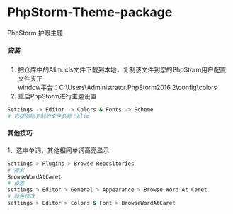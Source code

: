 # PhpStorm-Theme-package
PhpStorm 护眼主题

##### 安装
1. 把仓库中的Alim.icls文件下载到本地，复制该文件到您的PhpStorm用户配置文件夹下  
window平台：C:\Users\Administrator\.PhpStorm2016.2\config\colors
2. 重启PhpStorm进行主题设置
```bash
Settings -> Editor -> Colors & Fonts -> Scheme
# 选择刚刚复制的文件名称：Alim
```

#### 其他技巧
1、选中单词，其他相同单词高亮显示
```bash
Settings > Plugins > Browse Repositories
# 搜索
BrowseWordAtCaret
# 设置
settings > Editor > General > Appearance > Browse Word At Caret
# 颜色修改
settings > Editor > Colors & Font > BrowseWordAtCaret
```
